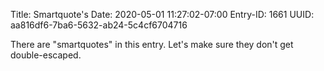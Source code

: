 Title: Smartquote's
Date: 2020-05-01 11:27:02-07:00
Entry-ID: 1661
UUID: aa816df6-7ba6-5632-ab24-5c4cf6704716

There are "smartquotes" in this entry. Let's make sure they don't get double-escaped.
